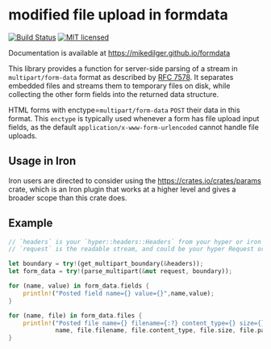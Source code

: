 # modified file upload in formdata

[![Build Status](https://travis-ci.org/mikedilger/formdata.svg?branch=master)](https://travis-ci.org/mikedilger/formdata)
[![MIT licensed](https://img.shields.io/badge/license-MIT-blue.svg)](./LICENSE)

Documentation is available at https://mikedilger.github.io/formdata

This library provides a function for server-side parsing of a stream in
`multipart/form-data` format as described by [RFC 7578](https://tools.ietf.org/html/rfc7578).
It separates embedded files and streams them to temporary files on disk, while collecting
the other form fields into the returned data structure.

HTML forms with enctype=`multipart/form-data` `POST` their data in this format.
This `enctype` is typically used whenever a form has file upload input fields,
as the default `application/x-www-form-urlencoded` cannot handle file uploads.

## Usage in Iron

Iron users are directed to consider using the https://crates.io/crates/params crate,
which is an Iron plugin that works at a higher level and gives a broader scope than
this crate does.

## Example

```rust
// `headers` is your `hyper::headers::Headers` from your hyper or iron request.
// `request` is the readable stream, and could be your hyper Request or iron HttpRequest, or

let boundary = try!(get_multipart_boundary(&headers));
let form_data = try!(parse_multipart(&mut request, boundary));

for (name, value) in form_data.fields {
    println!("Posted field name={} value={}",name,value);
}

for (name, file) in form_data.files {
    println!("Posted file name={} filename={:?} content_type={} size={} temporary_path={:?}",
             name, file.filename, file.content_type, file.size, file.path);
}

```
